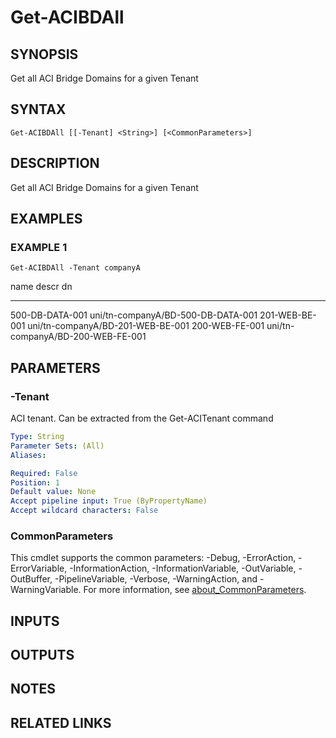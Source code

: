 ﻿---
external help file: ACI-PoSH-help.xml
Module Name: ACI-PoSH
online version:
schema: 2.0.0
---

# Get-ACIBDAll

## SYNOPSIS
Get all ACI Bridge Domains for a given Tenant

## SYNTAX

```
Get-ACIBDAll [[-Tenant] <String>] [<CommonParameters>]
```

## DESCRIPTION
Get all ACI Bridge Domains for a given Tenant

## EXAMPLES

### EXAMPLE 1
```
Get-ACIBDAll -Tenant companyA
```

name            descr dn
----            ----- --
500-DB-DATA-001       uni/tn-companyA/BD-500-DB-DATA-001 201-WEB-BE-001        uni/tn-companyA/BD-201-WEB-BE-001  200-WEB-FE-001        uni/tn-companyA/BD-200-WEB-FE-001

## PARAMETERS

### -Tenant
ACI tenant. 
Can be extracted from the Get-ACITenant command

```yaml
Type: String
Parameter Sets: (All)
Aliases:

Required: False
Position: 1
Default value: None
Accept pipeline input: True (ByPropertyName)
Accept wildcard characters: False
```

### CommonParameters
This cmdlet supports the common parameters: -Debug, -ErrorAction, -ErrorVariable, -InformationAction, -InformationVariable, -OutVariable, -OutBuffer, -PipelineVariable, -Verbose, -WarningAction, and -WarningVariable. For more information, see [about_CommonParameters](http://go.microsoft.com/fwlink/?LinkID=113216).

## INPUTS

## OUTPUTS

## NOTES

## RELATED LINKS
